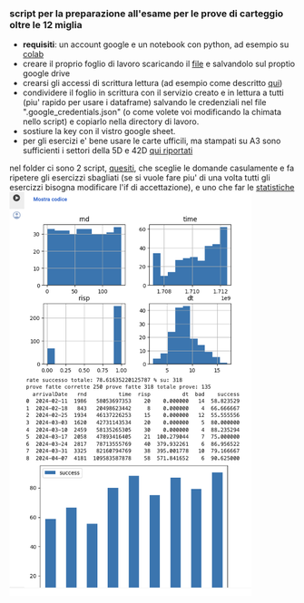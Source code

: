 ### script per la preparazione all'esame per le prove di carteggio oltre le 12 miglia
- **requisiti**: un account google e un notebook con python, ad esempio su [colab](https://colab.research.google.com/)
- creare il proprio foglio di lavoro scaricando il [file](https://github.com/gmazzitelli/patente/blob/master/files/domenteOlre12.gsheet) e salvandolo sul proptio google drive
- crearsi gli accessi di scrittura lettura (ad esempio come descritto [qui](https://medium.com/@alestamm/automating-reports-with-google-sheets-jupyter-notebook-connection-8f9cfa5e8588))
- condividere il foglio in scrittura con il servizio creato e in lettura a tutti (piu' rapido per usare i dataframe) salvando le credenziali nel file ".google_credentials.json" (o come volete voi modificando la chimata nello script) e copiarlo nella directory di lavoro.
- sostiure la key con il vistro google sheet. 
- per gli esercizi e' bene usare le carte ufficili, ma stampati su A3 sono sufficienti i settori della 5D e 42D [qui riportati](https://drive.google.com/drive/folders/1_m-Zc5H9npr0q1Zl4BXpAJV00jlWM8Wc?usp=drive_link)


nel folder ci sono 2 script, [quesiti](https://github.com/gmazzitelli/patente/blob/master/quesiti.ipynb), che sceglie le domande casulamente e fa ripetere 
gli esercizzi sbagliati (se si vuole fare piu' di una volta tutti gli esercizzi bisogna modificare l'if di accettazione), e uno che far le [statistiche](https://github.com/gmazzitelli/patente/blob/master/statistiche.ipynb)
![stat](/files/stat.png)
